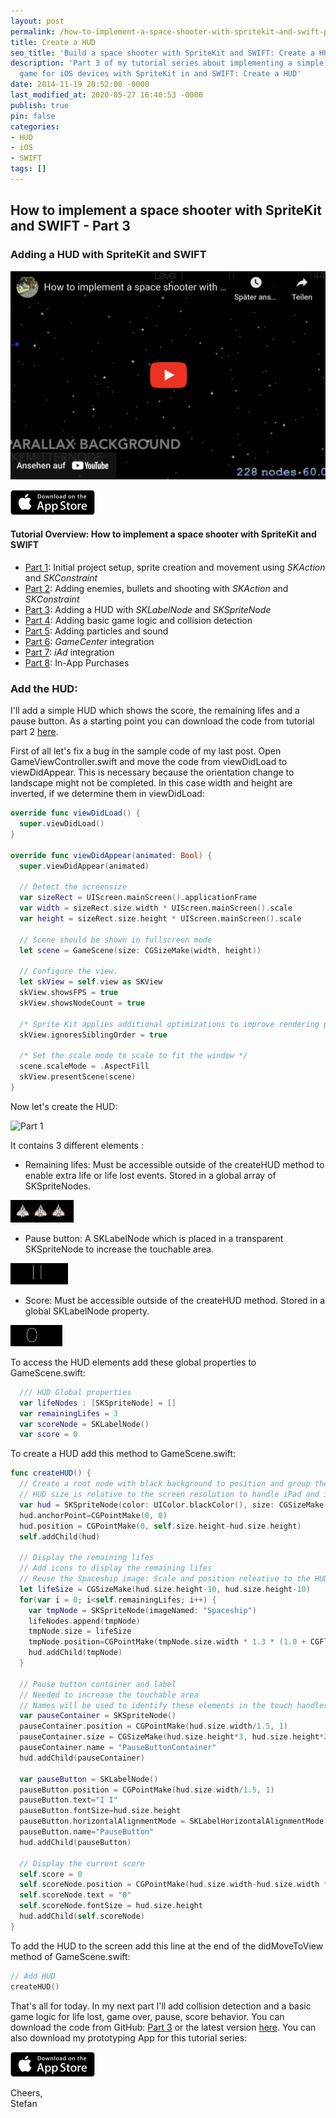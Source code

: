 ```yaml
---
layout: post
permalink: /how-to-implement-a-space-shooter-with-spritekit-and-swift-part-3-create-a-hud/
title: Create a HUD
seo_title: 'Build a space shooter with SpriteKit and SWIFT: Create a HUD'
description: 'Part 3 of my tutorial series about implementing a simple space shooter
  game for iOS devices with SpriteKit in and SWIFT: Create a HUD'
date: 2014-11-19 20:52:00 -0000
last_modified_at: 2020-05-27 16:40:53 -0000
publish: true
pin: false
categories:
- HUD
- iOS
- SWIFT
tags: []
---
```

## How to implement a space shooter with SpriteKit and SWIFT - Part 3
### Adding a HUD with SpriteKit and SWIFT

[![Video](/assets/Videos/8d8MH_gXt84.png)](https://youtu.be/8d8MH_gXt84)

[![AppStore](/assets/2014/11/AppStore2.png)](https://itunes.apple.com/us/app/yet-another-spaceshooter/id949662362?mt=8)

#### Tutorial Overview: How to implement a space shooter with SpriteKit and SWIFT

* [Part 1](/how-to-implement-a-space-shooter-with-spritekit-and-swift-part-1): Initial project setup, sprite creation and movement using _SKAction_ and _SKConstraint_
* [Part 2](/how-to-implement-a-space-shooter-with-spritekit-and-swift-part-2): Adding enemies, bullets and shooting with _SKAction_ and _SKConstraint_
* [Part 3](/how-to-implement-a-space-shooter-with-spritekit-and-swift-part-3-create-a-hud): Adding a HUD with _SKLabelNode_ and _SKSpriteNode_
* [Part 4](/how-to-implement-a-space-shooter-with-spritekit-and-swift-part-4-collision-detection): Adding basic game logic and collision detection
* [Part 5](/how-to-implement-a-space-shooter-with-spritekit-and-swift-part-5-particles-and-sound): Adding particles and sound
* [Part 6](/how-to-implement-a-space-shooter-with-spritekit-and-swift-part-6-game-center-integration): _GameCenter_ integration
* [Part 7](/how-to-implement-a-space-shooter-with-spritekit-and-swift-part-7-iad-integration): _iAd_ integration
* [Part 8](/how-to-implement-in-app-purchase-for-your-ios-app-in-swift): In-App Purchases

### Add the HUD:

I'll add a simple HUD which shows the score, the remaining lifes and a pause button. As a starting point you can download the code from tutorial part 2 [here](https://github.com/stfnjstn/MySecondGame/releases/tag/v0.2). 

First of all let's fix a bug in the sample code of my last post. Open GameViewController.swift and move the code from viewDidLoad to viewDidAppear. This is necessary because the orientation change to landscape might not be completed. In this case width and height are inverted, if we determine them in viewDidLoad:

```swift
override func viewDidLoad() {
  super.viewDidLoad()
}

override func viewDidAppear(animated: Bool) {
  super.viewDidAppear(animated)

  // Detect the screensize
  var sizeRect = UIScreen.mainScreen().applicationFrame
  var width = sizeRect.size.width * UIScreen.mainScreen().scale
  var height = sizeRect.size.height * UIScreen.mainScreen().scale

  // Scene should be shown in fullscreen mode
  let scene = GameScene(size: CGSizeMake(width, height))

  // Configure the view.
  let skView = self.view as SKView
  skView.showsFPS = true
  skView.showsNodeCount = true

  /* Sprite Kit applies additional optimizations to improve rendering performance */
  skView.ignoresSiblingOrder = true
  
  /* Set the scale mode to scale to fit the window */
  scene.scaleMode = .AspectFill
  skView.presentScene(scene)
}
```

Now let's create the HUD: 

![Part 1](/assets/2014/11/3-1.png)

It contains 3 different elements :

  * Remaining lifes: Must be accessible outside of the createHUD method to enable extra life or life lost events. Stored in a global array of SKSpriteNodes. 


![Part 2](/assets/2014/11/3-2-1.jpg)

  * Pause button: A SKLabelNode which is placed in a transparent SKSpriteNode to increase the touchable area.


![Part 3](/assets/2014/11/3-3.png)

  * Score: Must be accessible outside of the createHUD method. Stored in a global SKLabelNode property.


![Part 4](/assets/2014/11/3-4.png)

To access the HUD elements add these global properties to GameScene.swift:

```swift
  /// HUD Global properties
  var lifeNodes : [SKSpriteNode] = []
  var remainingLifes = 3
  var scoreNode = SKLabelNode()
  var score = 0
```

To create a HUD add this method to GameScene.swift:

```swift
func createHUD() {
  // Create a root node with black background to position and group the HUD elemets
  // HUD size is relative to the screen resolution to handle iPad and iPhone screens
  var hud = SKSpriteNode(color: UIColor.blackColor(), size: CGSizeMake(self.size.width, self.size.height*0.05))
  hud.anchorPoint=CGPointMake(0, 0)
  hud.position = CGPointMake(0, self.size.height-hud.size.height)
  self.addChild(hud)

  // Display the remaining lifes
  // Add icons to display the remaining lifes
  // Reuse the Spaceship image: Scale and position releative to the HUD size
  let lifeSize = CGSizeMake(hud.size.height-10, hud.size.height-10)
  for(var i = 0; i<self.remainingLifes; i++) {
    var tmpNode = SKSpriteNode(imageNamed: "Spaceship")
    lifeNodes.append(tmpNode)
    tmpNode.size = lifeSize
    tmpNode.position=CGPointMake(tmpNode.size.width * 1.3 * (1.0 + CGFloat(i)), (hud.size.height-5)/2)
    hud.addChild(tmpNode)
  }

  // Pause button container and label
  // Needed to increase the touchable area
  // Names will be used to identify these elements in the touch handler
  var pauseContainer = SKSpriteNode()
  pauseContainer.position = CGPointMake(hud.size.width/1.5, 1)
  pauseContainer.size = CGSizeMake(hud.size.height*3, hud.size.height*2)
  pauseContainer.name = "PauseButtonContainer"
  hud.addChild(pauseContainer)

  var pauseButton = SKLabelNode()
  pauseButton.position = CGPointMake(hud.size.width/1.5, 1)
  pauseButton.text="I I"
  pauseButton.fontSize=hud.size.height
  pauseButton.horizontalAlignmentMode = SKLabelHorizontalAlignmentMode.Center
  pauseButton.name="PauseButton"
  hud.addChild(pauseButton)

  // Display the current score
  self.score = 0
  self.scoreNode.position = CGPointMake(hud.size.width-hud.size.width * 0.1, 1)
  self.scoreNode.text = "0"
  self.scoreNode.fontSize = hud.size.height
  hud.addChild(self.scoreNode)
}
```

To add the HUD to the screen add this line at the end of the didMoveToView method of GameScene.swift: 

```swift
// Add HUD
createHUD()
```

That's all for today. In my next part I'll add collision detection and a basic game logic for life lost, game over, pause, score behavior.
You can download the code from GitHub: [Part 3](https://github.com/stfnjstn/MySecondGame/releases/tag/v0.3) or the latest version [here](https://github.com/stfnjstn/MySecondGame/tree/master).
You can also download my prototyping App for this tutorial series:

[![AppStore](/assets/2014/11/AppStore2.png)](https://itunes.apple.com/us/app/yet-another-spaceshooter/id949662362?mt=8)

Cheers,   
Stefan
